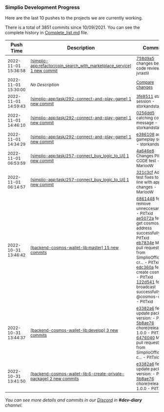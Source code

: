 
### Simplio Development Progress

Here are the last 10 pushes to the projects we are currently working.

There is a total of 3851 commits since 10/09/2021. You can see the complete history in
 [Complete_list.md](Complete_list.md) file.

| Push Time | Description | Commits |
| --- | --- | --- |
| <sub>2022-11-01 15:36:58</sub> | <sub>[[simplio-app:refactor/coin\_search\_with\_marketplace\_service] 1 new commit](https://github.com/SimplioOfficial/simplio-app/commit/758d9a5dfd3b3c114139013d4386410c440b72c8)</sub> | <sub>[758d9a5](https://github.com/SimplioOfficial/simplio-app/commit/758d9a5dfd3b3c114139013d4386410c440b72c8) changes before code review - jvrastil</sub> |
| <sub>2022-11-01 15:30:00</sub> | <sub>_No Description_</sub> | <sub>[Compare changes](https://github.com/SimplioOfficial/simplio-app/compare/6ff5abdf03ee...00233648c0fe)</sub> |
| <sub>2022-11-01 14:59:43</sub> | <sub>[[simplio-app:task/292\-connect\-and\-play\-game] 1 new commit](https://github.com/SimplioOfficial/simplio-app/commit/3fe85117a197975df1bb32add6ea02e91d3b8243)</sub> | <sub>[3fe8511](https://github.com/SimplioOfficial/simplio-app/commit/3fe85117a197975df1bb32add6ea02e91d3b8243) starting session - storkandstars</sub> |
| <sub>2022-11-01 14:46:10</sub> | <sub>[[simplio-app:task/292\-connect\-and\-play\-game] 1 new commit](https://github.com/SimplioOfficial/simplio-app/commit/0256dd5e55fb11bfa474c95abfde2b2490485317)</sub> | <sub>[0256dd5](https://github.com/SimplioOfficial/simplio-app/commit/0256dd5e55fb11bfa474c95abfde2b2490485317) catching console message - storkandstars</sub> |
| <sub>2022-11-01 14:34:29</sub> | <sub>[[simplio-app:task/292\-connect\-and\-play\-game] 1 new commit](https://github.com/SimplioOfficial/simplio-app/commit/e3861085f8fe362fa26871d8ca82371a93e6bafc)</sub> | <sub>[e386108](https://github.com/SimplioOfficial/simplio-app/commit/e3861085f8fe362fa26871d8ca82371a93e6bafc) adding gameplay screen - storkandstars</sub> |
| <sub>2022-11-01 06:53:59</sub> | <sub>[[simplio-app:task/257\-connect\_buy\_logic\_to\_UI] 1 new commit](https://github.com/SimplioOfficial/simplio-app/commit/4a646e85d068bbd5ba34f030bd7f90bb387e7bd5)</sub> | <sub>[4a646e8](https://github.com/SimplioOfficial/simplio-app/commit/4a646e85d068bbd5ba34f030bd7f90bb387e7bd5) Changes PIN CODE test - MariooW</sub> |
| <sub>2022-11-01 06:14:57</sub> | <sub>[[simplio-app:task/257\-connect\_buy\_logic\_to\_UI] 1 new commit](https://github.com/SimplioOfficial/simplio-app/commit/321c3cfdefb6d9ba0c3823cd3ceb8f91984f52f0)</sub> | <sub>[321c3cf](https://github.com/SimplioOfficial/simplio-app/commit/321c3cfdefb6d9ba0c3823cd3ceb8f91984f52f0) Adding test fixes to be in line with app changes - MariooW</sub> |
| <sub>2022-10-31 13:46:42</sub> | <sub>[[backend-cosmos-wallet-lib:master] 15 new commits](https://github.com/SimplioOfficial/backend-cosmos-wallet-lib/compare/09f1f1567437...40bdfe09658b)</sub> | <sub>[6861448](https://github.com/SimplioOfficial/backend-cosmos-wallet-lib/commit/686144834767e1609005fa620db05910c26915e8) feat: remove unneccesary files - PitTxid<br>[ae5072a](https://github.com/SimplioOfficial/backend-cosmos-wallet-lib/commit/ae5072a2a9128b15265892b56667fe9f7ce091f0) feat: get cosmos address successfully - PitTxid<br>[eb7834e](https://github.com/SimplioOfficial/backend-cosmos-wallet-lib/commit/eb7834e28204c3ff6bf09c850a4d7560e13fda42) Merge pull request #7 from SimplioOfficial/2-cr... - PitTxid<br>[edc360a](https://github.com/SimplioOfficial/backend-cosmos-wallet-lib/commit/edc360abcde97ded6133b99f195725e1f8944300) feat: create cosmos tx - PitTxid<br>[122d541](https://github.com/SimplioOfficial/backend-cosmos-wallet-lib/commit/122d54173540c379c4c7c48ba21eb86a6932ea1e) feat: broadcast successfully with @cosmos-clien... - PitTxid</sub> |
| <sub>2022-10-31 13:44:37</sub> | <sub>[[backend-cosmos-wallet-lib:develop] 3 new commits](https://github.com/SimplioOfficial/backend-cosmos-wallet-lib/compare/55ef48b726ab...6476040e83ba)</sub> | <sub>[e3382a6](https://github.com/SimplioOfficial/backend-cosmos-wallet-lib/commit/e3382a6d4b6b61279c9f27bfbb9819c8a1de6e58) feat: update package version: - PitTxid<br>[5b8ae76](https://github.com/SimplioOfficial/backend-cosmos-wallet-lib/commit/5b8ae76ae0a1222eff0a696f3a7dc2e9f64f6703) chore(release): 1.0.0 - PitTxid<br>[6476040](https://github.com/SimplioOfficial/backend-cosmos-wallet-lib/commit/6476040e83ba0fb3560b37b1e545b69bac704e06) Merge pull request #10 from SimplioOfficial/6-c... - PitTxid</sub> |
| <sub>2022-10-31 13:41:50</sub> | <sub>[[backend-cosmos-wallet-lib:6\-create\-private\-package] 2 new commits](https://github.com/SimplioOfficial/backend-cosmos-wallet-lib/compare/55ef48b726ab...5b8ae76ae0a1)</sub> | <sub>[e3382a6](https://github.com/SimplioOfficial/backend-cosmos-wallet-lib/commit/e3382a6d4b6b61279c9f27bfbb9819c8a1de6e58) feat: update package version: - PitTxid<br>[5b8ae76](https://github.com/SimplioOfficial/backend-cosmos-wallet-lib/commit/5b8ae76ae0a1222eff0a696f3a7dc2e9f64f6703) chore(release): 1.0.0 - PitTxid</sub> |

_You can see more details and commits in our [Discord](https://discord.gg/aKhjuwZmdP) in **#dev-diary** channel._
